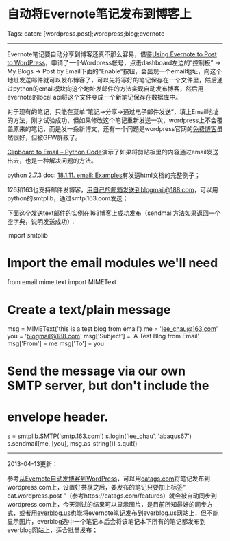 # 自动将Evernote笔记发布到博客上
Tags: eaten: [wordpress.post];wordpress;blog;evernote

------

Evernote笔记要自动分享到博客还真不那么容易，借鉴[Using Evernote to Post to WordPress](https://arjw.wordpress.com/2011/08/25/of-the-note/#)，申请了一个Wordpress帐号，点击dashboard左边的“控制板” -> My Blogs -> Post by Email下面的"Enable"按钮，会出现一个email地址，向这个地址发送邮件就可以发布博客了，可以先将写好的笔记保存在一个文件里，然后通过python的email模块向这个地址发邮件的方法实现自动发布博客，然后用evernote的local api将这个文件变成一个新笔记保存在数据库中。

 

对于现有的笔记，只能在菜单“笔记->分享->通过电子邮件发送”，填上Email地址的方法，刚才试验成功，但如果修改这个笔记重新发送一次，wordpress上不会覆盖原来的笔记，而是发一条新博文，还有一个问题是wordpress官网的[免费博客](http://wordpress.com)虽然很好，但被GFW屏蔽了。

 

[Clipboard to Email – Python Code](http://aaditya.info/blog/2012/08/clipboard-to-email-python-code/)演示了如果将剪贴板里的内容通过email发送出去，也是一种解决问题的方法。

 

python 2.7.3 doc: [18.1.11. email: Examples](http://docs.python.org/2/library/email-examples.html)有发送html文档的完整例子；

126和163也支持邮件发博客，用自己的邮箱发送到blogmail@188.com，可以用python的smtplib，通过smtp.163.com发送；

 

下面这个发送text邮件的实例在163博客上成功发布（sendmail方法如果返回一个空字典，说明发送成功）：

 
 import smtplib 
 # Import the email modules we'll need 
 from email.mime.text import MIMEText 
 # Create a text/plain message 
 msg = MIMEText('this is a test blog from email') 
 me = 'lee_chau@163.com' 
 you = 'blogmail@188.com' 
 msg['Subject'] = 'A Test Blog from Email' 
 msg['From'] = me 
 msg['To'] = you 
 # Send the message via our own SMTP server, but don't include the 
 # envelope header. 
 s = smtplib.SMTP('smtp.163.com') 
 s.login('lee_chau', 'abaqus67') 
 s.sendmail(me, [you], msg.as_string()) 
 s.quit() 

 

------

 
2013-04-13更新：

参考[从Evernote自动发博客到WordPress](http://fun.blog.ustc.edu.cn/?p=148)，可以用[eatags.com](https://eatags.com/)将笔记发布到wordpress.com上，设置好共享之后，要发布的笔记只要加上标签“ eat.wordpress.post ”（参考https://eatags.com/features）就会被自动同步到wordpress.com上，今天测试的结果可以显示图片，是目前所知最好的同步方式，或者用[everblog.us](http://www.evreblog.us)也能将evernote笔记发布到everblog.us网站上，但不能显示图片，everblog选中一个笔记本后会将该笔记本下所有的笔记都发布到everblog网站上，适合批量发布；
